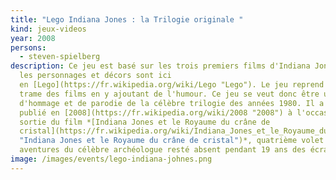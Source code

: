```yaml
---
title: "Lego Indiana Jones : la Trilogie originale "
kind: jeux-videos
year: 2008
persons:
  - steven-spielberg
description: Ce jeu est basé sur les trois premiers films d'Indiana Jones, mais
  les personnages et décors sont ici
  en [Lego](https://fr.wikipedia.org/wiki/Lego "Lego"). Le jeu reprend alors la
  trame des films en y ajoutant de l'humour. Ce jeu se veut donc être un mélange
  d'hommage et de parodie de la célèbre trilogie des années 1980. Il a été
  publié en [2008](https://fr.wikipedia.org/wiki/2008 "2008") à l'occasion de la
  sortie du film *[Indiana Jones et le Royaume du crâne de
  cristal](https://fr.wikipedia.org/wiki/Indiana_Jones_et_le_Royaume_du_cr%C3%A2ne_de_cristal
  "Indiana Jones et le Royaume du crâne de cristal")*, quatrième volet des
  aventures du célèbre archéologue resté absent pendant 19 ans des écrans.
image: /images/events/lego-indiana-johnes.png
---
```

